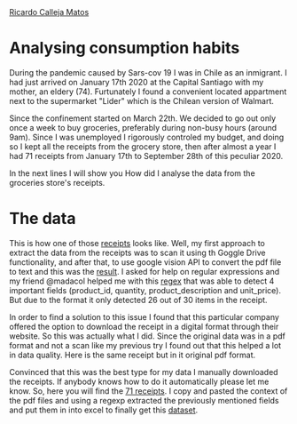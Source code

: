 <div class="badge-base LI-profile-badge" data-locale="en_US" data-size="medium" data-theme="light" data-type="VERTICAL" data-vanity="ricardosaviercalleja" data-version="v1"><a class="badge-base__link LI-simple-link" href="https://cl.linkedin.com/in/ricardosaviercalleja?trk=profile-badge">Ricardo Calleja Matos</a></div>
<p><h1>Analysing consumption habits</h1></p>

During the pandemic caused by Sars-cov 19 I was in Chile as an inmigrant. I had just arrived on January 17th 2020 at the Capital Santiago with my mother, an eldery (74). Furtunately I found a convenient located appartment next to the supermarket "Lider" which is the Chilean version of Walmart.

Since the confinement started on March 22th. We decided to go out only once a week to buy groceries, preferably during non-busy hours (around 9am). Since I was unemployed I rigorously controled my budget, and doing so I kept all the receipts from the grocery store, then after almost a year I had 71 receipts from January 17th to September 28th of this peculiar 2020.

In the next lines I will show you How did I analyse the data from the groceries store's receipts.

<p><h1>The data</h1></p>
This is how one of those <a href="https://drive.google.com/file/d/1UBuSZwed86JgsYzJH0pmkTx4Lo_oitp1/view?usp=sharing">receipts</a> looks like. Well, my first approach to extract the data from the receipts was to scan it using th Goggle Drive functionality, and after that, to use google vision API to convert the pdf file to text and this was the <a href="https://drive.google.com/file/d/10v3jhFpseSjfe4ou2N1j2Wkr5FRd2wmK/view?usp=sharing" >result</a>. I asked for help on regular expressions and my friend @madacol helped me with this <a href="https://regex101.com/r/cr2Acv/3/">regex</a> that was able to detect 4 important fields (product_id, quantity, product_description and unit_price). But due to the format it only detected 26 out of 30 items in the receipt.

In order to find a solution to this issue I found that this particular company offered the option to download the receipt in a digital format through their website. So this was actually what I did. Since the original data was in a pdf format and not a scan like my previous try I found out that this helped a lot in data quality. Here is the same receipt but in it original pdf format.

Convinced that this was the best type for my data I manually downloaded the receipts. If anybody knows how to do it automatically please let me know. So, here you will find the <a href="https://drive.google.com/file/d/1cl0NC4IE9-H6zNncszAjTW1GglVdRhB-/view?usp=sharing">71 receipts</a>. I copy and pasted the context of the pdf files and using a regexp extracted the previously mentioned fields and put them in into excel to finally get this <a href= "https://drive.google.com/file/d/1dGW79fTzNIZ7-MvF3nmnR1hOYn71fTHU/view?usp=sharing">dataset</a>.

